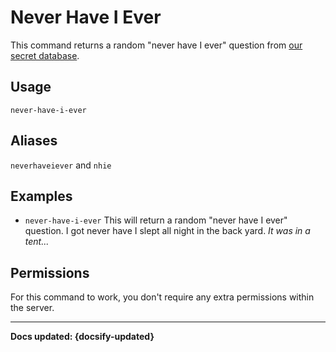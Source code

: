 # Never Have I Ever
This command returns a random "never have I ever" question from [our secret database](/53cr37-d474b453/).

## Usage
`never-have-i-ever`

## Aliases
`neverhaveiever` and `nhie`

## Examples
- `never-have-i-ever` This will return a random "never have I ever" question. I got never have I slept all night in the back yard. *It was in a tent...*

## Permissions
For this command to work, you don't require any extra permissions within the server.

----

**Docs updated: {docsify-updated}**